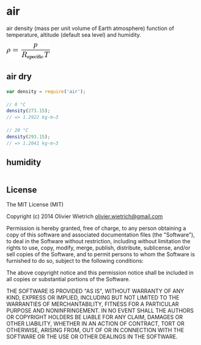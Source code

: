 air
===

air density (mass per unit volume of Earth atmosphere) function of temperature, altitude (default sea level) and humidity.

![density](density.png)

## air dry

```js
var density = require('air');

// 0 °C
density(273.15);
// => 1.2922 kg·m−3

// 20 °C
density(293.15);
// => 1.2041 kg·m−3
```

## humidity

```js

```

## License

The MIT License (MIT)

Copyright (c) 2014 Olivier Wietrich <olivier.wietrich@gmail.com>

Permission is hereby granted, free of charge, to any person obtaining a copy of this software and associated documentation files (the "Software"), to deal in the Software without restriction, including without limitation the rights to use, copy, modify, merge, publish, distribute, sublicense, and/or sell copies of the Software, and to permit persons to whom the Software is furnished to do so, subject to the following conditions:

The above copyright notice and this permission notice shall be included in all copies or substantial portions of the Software.

THE SOFTWARE IS PROVIDED "AS IS", WITHOUT WARRANTY OF ANY KIND, EXPRESS OR IMPLIED, INCLUDING BUT NOT LIMITED TO THE WARRANTIES OF MERCHANTABILITY, FITNESS FOR A PARTICULAR PURPOSE AND NONINFRINGEMENT. IN NO EVENT SHALL THE AUTHORS OR COPYRIGHT HOLDERS BE LIABLE FOR ANY CLAIM, DAMAGES OR OTHER LIABILITY, WHETHER IN AN ACTION OF CONTRACT, TORT OR OTHERWISE, ARISING FROM, OUT OF OR IN CONNECTION WITH THE SOFTWARE OR THE USE OR OTHER DEALINGS IN THE SOFTWARE.